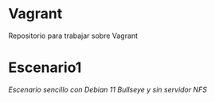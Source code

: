 # Vagrant
Repositorio para trabajar sobre Vagrant

# Escenario1
_Escenario sencillo con Debian 11 Bullseye y sin servidor NFS_
